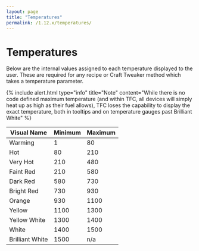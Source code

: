 ```yaml
---
layout: page
title: "Temperatures"
permalink: /1.12.x/temperatures/
---
```


# Temperatures

Below are the internal values assigned to each temperature displayed to the user. These are required for any recipe or Craft Tweaker method which takes a temperature parameter.

{% include alert.html type="info" title="Note" content="While there is no code defined maximum temperature (and within TFC, all devices will simply heat up as high as their fuel allows), TFC loses the capability to display the exact temperature, both in tooltips and on temperature gauges past Brilliant White" %}

Visual Name | Minimum | Maximum
---|---|---
Warming | 1 | 80
Hot | 80 | 210
Very Hot | 210 | 480
Faint Red | 210 | 580
Dark Red | 580 | 730
Bright Red | 730 | 930
Orange | 930 | 1100
Yellow | 1100 | 1300
Yellow White | 1300 | 1400
White | 1400 | 1500
Brilliant White | 1500 | n/a
